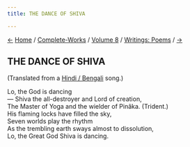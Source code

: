 ```yaml
---
title: THE DANCE OF SHIVA

---
```

<div>

[←](to_my_own_soul.htm) [Home](../../../index.htm) /
[Complete-Works](../../complete_works.htm) / [Volume
8](../volume_8_contents.htm) / [Writings:
Poems](writings_poems_contents.htm) / [→](shiva_in_ecstasy.htm)

  

## THE DANCE OF SHIVA

(Translated from a [Hindi / Bengali](shiva.pdf) song.)

Lo, the God is dancing  
— Shiva the all-destroyer and Lord of creation,  
The Master of Yoga and the wielder of Pinâka. (Trident.)  
His flaming locks have filled the sky,  
Seven worlds play the rhythm  
As the trembling earth sways almost to dissolution,  
Lo, the Great God Shiva is dancing.

</div>
